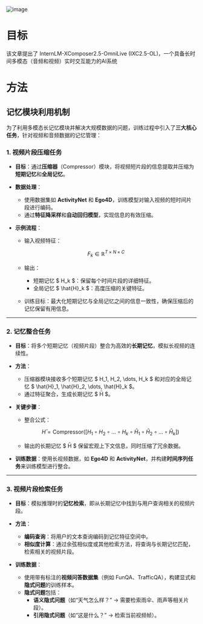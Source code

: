 ![image](https://github.com/user-attachments/assets/70e682fe-6d38-4178-b8d1-8617428b046c)

# 目标

该文章提出了 InternLM-XComposer2.5-OmniLive (IXC2.5-OL)，一个具备长时间多模态（音频和视频）实时交互能力的AI系统

# 方法
## **记忆模块利用机制**
为了利用多模态长记忆模块并解决大规模数据的问题，训练过程中引入了**三大核心任务**，针对视频和音频数据的记忆管理：


### **1. 视频片段压缩任务**
- **目标**：通过**压缩器**（Compressor）模块，将视频短片段的信息提取并压缩为**短期记忆**和**全局记忆**。  
- **数据处理**：  
   - 使用数据集如 **ActivityNet** 和 **Ego4D**，训练模型对输入视频的短时间片段进行编码。  
   - 通过**特征降采样**和**自动回归模型**，实现信息的有效压缩。

- **示例流程**：  
   - 输入视频特征：
   
   $$ F_k \in \mathbb{R}^{T \times N \times C} $$

   - 输出：  
     - 短期记忆 $ H_k $：保留每个时间片段的详细特征。  
     - 全局记忆 $ \hat{H}_k $：高度压缩的关键特征。

   - 训练目标：最大化短期记忆与全局记忆之间的信息一致性，确保压缩后的记忆保留有用信息。

---

### **2. 记忆整合任务**
- **目标**：将多个短期记忆（视频片段）整合为高效的**长期记忆**，模拟长视频的连续性。  
- **方法**：  
   - 压缩器模块接收多个短期记忆 $ H_1, H_2, \dots, H_k $ 和对应的全局记忆 $ \hat{H}_1, \hat{H}_2, \dots, \hat{H}_k $。  
   - 通过特征聚合，生成长期记忆 $ H̄ $。  

- **关键步骤**：
   - 整合公式：  
   
     $$
     H̄ = \text{Compressor}([H_1 \circ H_2 \circ ... \circ H_k \circ \hat{H}_1 \circ \hat{H}_2 \circ ... \circ \hat{H}_k])
     $$

   - 输出的长期记忆 $ H̄ $ 保留宏观上下文信息，同时压缩了冗余数据。  

- **训练数据**：使用长视频数据，如 **Ego4D** 和 **ActivityNet**，并构建**时间序列任务**来训练模型进行整合。

---

### **3. 视频片段检索任务**
- **目标**：模拟推理时的**记忆检索**，即从长期记忆中找到与用户查询相关的视频片段。  
- **方法**：  
   - **编码查询**：将用户的文本查询编码到记忆特征空间中。  
   - **相似度计算**：通过余弦相似度或其他检索方法，将查询与长期记忆匹配，检索相关的视频片段。  

- **训练数据**：  
   - 使用带有标注的**视频问答数据集**（例如 FunQA、TrafficQA），构建显式和**隐式问题**的训练样本。  
   - **隐式问题**包括：  
     - **语义隐式问题**（如“天气怎么样？” → 需要检索雨伞、雨声等相关片段）。  
     - **引用隐式问题**（如“这是什么？” → 检索当前视频帧）。


